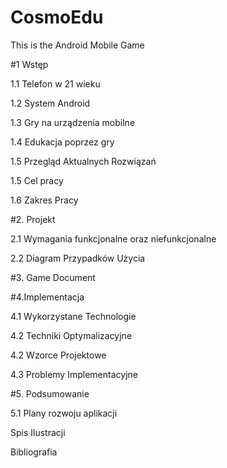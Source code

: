 # CosmoEdu
This is the Android Mobile Game 

#1 Wstęp 

1.1 Telefon w 21 wieku

1.2 System Android

1.3 Gry na urządzenia mobilne

1.4 Edukacja poprzez gry

1.5 Przegląd Aktualnych Rozwiązań

1.5 Cel pracy

1.6 Zakres Pracy


#2. Projekt

2.1 Wymagania funkcjonalne oraz niefunkcjonalne

2.2 Diagram Przypadków Użycia

#3. Game Document

#4.Implementacja

4.1 Wykorzystane Technologie

4.2 Techniki Optymalizacyjne

4.2 Wzorce Projektowe

4.3 Problemy Implementacyjne

#5. Podsumowanie

5.1 Plany rozwoju aplikacji

Spis Ilustracji

Bibliografia
